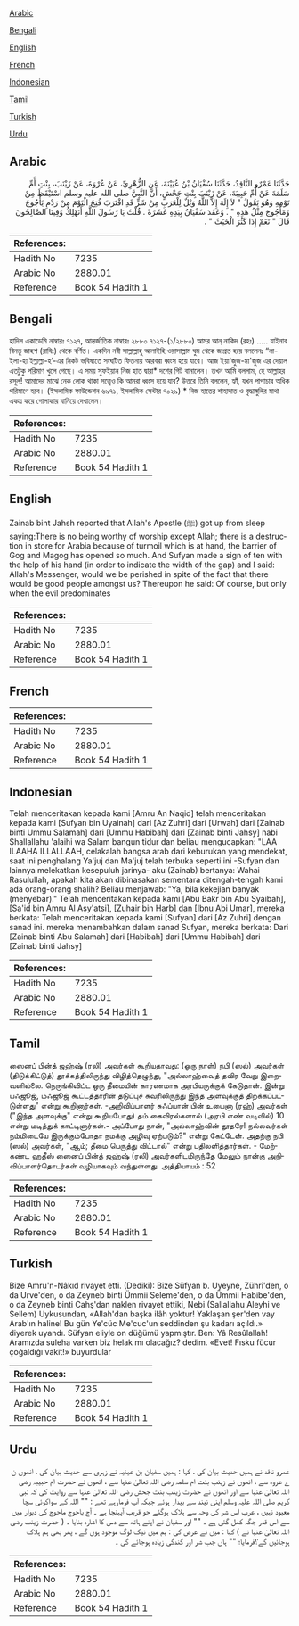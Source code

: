 [Arabic](#arabic)

[Bengali](#bengali)

[English](#english)

[French](#french)

[Indonesian](#indonesian)

[Tamil](#tamil)

[Turkish](#turkish)

[Urdu](#urdu)

## Arabic


<div dir="rtl" lang="ar" style={{fontSize:'larger',backgroundColor:'#f8f9fa',padding:20}}>
حَدَّثَنَا عَمْرٌو النَّاقِدُ، حَدَّثَنَا سُفْيَانُ بْنُ عُيَيْنَةَ، عَنِ الزُّهْرِيِّ، عَنْ عُرْوَةَ، عَنْ زَيْنَبَ، بِنْتِ أُمِّ سَلَمَةَ عَنْ أُمِّ حَبِيبَةَ، عَنْ زَيْنَبَ بِنْتِ جَحْشٍ، أَنَّ النَّبِيَّ صلى الله عليه وسلم اسْتَيْقَظَ مِنْ نَوْمِهِ وَهُوَ يَقُولُ ‏"‏ لاَ إِلَهَ إِلاَّ اللَّهُ وَيْلٌ لِلْعَرَبِ مِنْ شَرٍّ قَدِ اقْتَرَبَ فُتِحَ الْيَوْمَ مِنْ رَدْمِ يَأْجُوجَ وَمَأْجُوجَ مِثْلُ هَذِهِ ‏"‏ ‏.‏ وَعَقَدَ سُفْيَانُ بِيَدِهِ عَشَرَةً ‏.‏ قُلْتُ يَا رَسُولَ اللَّهِ أَنَهْلِكُ وَفِينَا الصَّالِحُونَ قَالَ ‏"‏ نَعَمْ إِذَا كَثُرَ الْخَبَثُ ‏"‏ ‏.‏
</div>
<div style={{backgroundColor:'#f8f9fa',padding:20, marginBottom: 10}}><table> <thead> <tr> <th>References:</th> <th></th> </tr> </thead> <tbody><tr><td>Hadith No</td><td>7235</td></tr><tr><td>Arabic No</td><td>2880.01</td></tr><tr><td>Reference</td><td>Book 54 Hadith 1</td></tr></tbody></table></div>

## Bengali


<div dir="ltr" lang="bn" style={{fontSize:'larger',backgroundColor:'#f8f9fa',padding:20}}>
হাদিস একাডেমি নাম্বারঃ ৭১২৭, আন্তর্জাতিক নাম্বারঃ ২৮৮০ ৭১২৭-(১/২৮৮০) আমর আন্‌ নাকিদ (রহঃ) ..... যাইনাব বিনতু জাহশ (রাযিঃ) থেকে বর্ণিত। একদিন নবী সাল্লাল্লাহু আলাইহি ওয়াসাল্লাম ঘুম থেকে জাগ্রত হয়ে বললেনঃ “লা-ইলা-হা ইল্লাল্লা-হ’-এর নিকট ভবিষ্যতে সংঘটিত ফিতনায় আরবরা ধ্বংস হয়ে যাবে। আজ ইয়া'জুজ-মা'জুজ এর দেয়াল এতটুকু পরিমাণ খুলে গেছে। এ সময় সুফইয়ান নিজ হাত দ্বারা* দশের গিট বানালেন। তখন আমি বললাম, হে আল্লাহর রসূল! আমাদের মাঝে নেক লোক থাকা সত্ত্বেও কি আমরা ধ্বংস হয়ে যাব? উত্তরে তিনি বললেন, হ্যাঁ, যখন পাপাচার অধিক পরিমাণে হবে। (ইসলামিক ফাউন্ডেশন ৬৯৭১, ইসলামিক সেন্টার ৭০২৯) * নিজ হাতের শাহাদাত ও বৃদ্ধাঙ্গুলির মাথা একত্র করে গোলাকার বানিয়ে দেখালেন।
</div>
<div style={{backgroundColor:'#f8f9fa',padding:20, marginBottom: 10}}><table> <thead> <tr> <th>References:</th> <th></th> </tr> </thead> <tbody><tr><td>Hadith No</td><td>7235</td></tr><tr><td>Arabic No</td><td>2880.01</td></tr><tr><td>Reference</td><td>Book 54 Hadith 1</td></tr></tbody></table></div>

## English


<div dir="ltr" lang="en" style={{fontSize:'larger',backgroundColor:'#f8f9fa',padding:20}}>
Zainab bint Jahsh reported that Allah's Apostle (ﷺ) got up from sleep saying:There is no being worthy of worship except Allah; there is a destruction in store for Arabia because of turmoil which is at hand, the barrier of Gog and Magog has opened so much. And Sufyan made a sign of ten with the help of his hand (in order to indicate the width of the gap) and I said: Allah's Messenger, would we be perished in spite of the fact that there would be good people amongst us? Thereupon he said: Of course, but only when the evil predominates
</div>
<div style={{backgroundColor:'#f8f9fa',padding:20, marginBottom: 10}}><table> <thead> <tr> <th>References:</th> <th></th> </tr> </thead> <tbody><tr><td>Hadith No</td><td>7235</td></tr><tr><td>Arabic No</td><td>2880.01</td></tr><tr><td>Reference</td><td>Book 54 Hadith 1</td></tr></tbody></table></div>

## French


<div dir="ltr" lang="fr" style={{fontSize:'larger',backgroundColor:'#f8f9fa',padding:20}}>

</div>
<div style={{backgroundColor:'#f8f9fa',padding:20, marginBottom: 10}}><table> <thead> <tr> <th>References:</th> <th></th> </tr> </thead> <tbody><tr><td>Hadith No</td><td>7235</td></tr><tr><td>Arabic No</td><td>2880.01</td></tr><tr><td>Reference</td><td>Book 54 Hadith 1</td></tr></tbody></table></div>

## Indonesian


<div dir="ltr" lang="id" style={{fontSize:'larger',backgroundColor:'#f8f9fa',padding:20}}>
Telah menceritakan kepada kami [Amru An Naqid] telah menceritakan kepada kami [Sufyan bin Uyainah] dari [Az Zuhri] dari [Urwah] dari [Zainab binti Ummu Salamah] dari [Ummu Habibah] dari [Zainab binti Jahsy] nabi Shallallahu 'alaihi wa Salam bangun tidur dan beliau mengucapkan: "LAA ILAAHA ILLALLAAH, celakalah bangsa arab dari keburukan yang mendekat, saat ini penghalang Ya'juj dan Ma'juj telah terbuka seperti ini -Sufyan dan lainnya melekatkan kesepuluh jarinya- aku (Zainab) bertanya: Wahai Rasulullah, apakah kita akan dibinasakan sementara ditengah-tengah kami ada orang-orang shalih? Beliau menjawab: "Ya, bila kekejian banyak (menyebar)." Telah menceritakan kepada kami [Abu Bakr bin Abu Syaibah], [Sa'id bin Amru Al Asy'atsi], [Zuhair bin Harb] dan [Ibnu Abi Umar], mereka berkata: Telah menceritakan kepada kami [Sufyan] dari [Az Zuhri] dengan sanad ini. mereka menambahkan dalam sanad Sufyan, mereka berkata: Dari [Zainab binti Abu Salamah] dari [Habibah] dari [Ummu Habibah] dari [Zainab binti Jahsy]
</div>
<div style={{backgroundColor:'#f8f9fa',padding:20, marginBottom: 10}}><table> <thead> <tr> <th>References:</th> <th></th> </tr> </thead> <tbody><tr><td>Hadith No</td><td>7235</td></tr><tr><td>Arabic No</td><td>2880.01</td></tr><tr><td>Reference</td><td>Book 54 Hadith 1</td></tr></tbody></table></div>

## Tamil


<div dir="ltr" lang="ta" style={{fontSize:'larger',backgroundColor:'#f8f9fa',padding:20}}>
ஸைனப் பின்த் ஜஹ்ஷ் (ரலி) அவர்கள் கூறியதாவது: (ஒரு நாள்) நபி (ஸல்) அவர்கள் (திடுக்கிட்டுத்) தூக்கத்திலிருந்து விழித்தெழுந்து, "அல்லாஹ்வைத் தவிர வேறு இறைவனில்லை. நெருங்கிவிட்ட ஒரு தீமையின் காரணமாக அரபியருக்குக் கேடுதான். இன்று யஃஜூஜ், மஃஜூஜ் கூட்டத்தாரின் தடுப்புச் சுவரிலிருந்து இந்த அளவுக்குத் திறக்கப்பட்டுள்ளது" என்று கூறினார்கள். -அறிவிப்பாளர் சுஃப்யான் பின் உயைனா (ரஹ்) அவர்கள் ("இந்த அளவுக்கு" என்று கூறியபோது) தம் கைவிரல்களால் (அரபி எண் வடிவில்) 10 என்று மடித்துக் காட்டினார்கள்.- அப்போது நான், "அல்லாஹ்வின் தூதரே! நல்லவர்கள் நம்மிடையே இருக்கும்போதா நமக்கு அழிவு ஏற்படும்?" என்று கேட்டேன். அதற்கு நபி (ஸல்) அவர்கள், "ஆம்; தீமை பெருத்து விட்டால்" என்று பதிலளித்தார்கள். - மேற்கண்ட ஹதீஸ் ஸைனப் பின்த் ஜஹ்ஷ் (ரலி) அவர்களிடமிருந்தே மேலும் நான்கு அறிவிப்பாளர்தொடர்கள் வழியாகவும் வந்துள்ளது. அத்தியாயம் : 52
</div>
<div style={{backgroundColor:'#f8f9fa',padding:20, marginBottom: 10}}><table> <thead> <tr> <th>References:</th> <th></th> </tr> </thead> <tbody><tr><td>Hadith No</td><td>7235</td></tr><tr><td>Arabic No</td><td>2880.01</td></tr><tr><td>Reference</td><td>Book 54 Hadith 1</td></tr></tbody></table></div>

## Turkish


<div dir="ltr" lang="tr" style={{fontSize:'larger',backgroundColor:'#f8f9fa',padding:20}}>
Bize Amru'n-Nâkıd rivayet etti. (Dediki): Bize Süfyan b. Uyeyne, Zührî'den, o da Urve'den, o da Zeyneb binti Ümmii Seleme'den, o da Ümmii Habibe'den, o da Zeyneb binti Cahş'dan naklen rivayet ettiki, Nebi (Sallallahu Aleyhi ve Sellem) Uykusundan, «Allah'dan başka ilâh yoktur! Yaklaşan şer'den vay Arab'ın haline! Bu gün Ye'cüc Me'cuc'un seddinden şu kadarı açıldı.» diyerek uyandı. Süfyan eliyle on düğümü yapmıştır. Ben: Yâ Resûlallah! Aramızda suleha varken biz helak mı olacağız? dedim. «Evet! Fısku fücur çoğaldığı vakit!» buyurdular
</div>
<div style={{backgroundColor:'#f8f9fa',padding:20, marginBottom: 10}}><table> <thead> <tr> <th>References:</th> <th></th> </tr> </thead> <tbody><tr><td>Hadith No</td><td>7235</td></tr><tr><td>Arabic No</td><td>2880.01</td></tr><tr><td>Reference</td><td>Book 54 Hadith 1</td></tr></tbody></table></div>

## Urdu


<div dir="rtl" lang="ur" style={{fontSize:'larger',backgroundColor:'#f8f9fa',padding:20}}>
عمرو ناقد نے ہمیں حدیث بیان کی ، کہا : ہمیں سفیان بن عینیہ نے زہری سے حدیث بیان کی ، انھوں ن ے عروہ سے ، انھوں نے زینب بنت ام سلمہ رضی اللہ تعالیٰ عنہا سے ، انھوں نے حضرت ام حبیبہ رضی اللہ تعالیٰ عنہا سے اور انھوں نے حضرت زینب بنت جحش رضی اللہ تعالیٰ عنہا سے روایت کی کہ نبی کریم صلی اللہ علیہ وسلم اپنی نیند سے بیدار ہوئے جبکہ آپ فرمارہے تھے : "" اللہ کے سواکوئی سچا معبود نہیں ، عرب اس شر کی وجہ سے ہلاک ہوگئے جو قریب آپہنچا ہے ۔ آج یاجوج ماجوج کی دیوار میں سے اس قدر جگہ کھل گئی ہے ۔ "" اور سفیان نے اپنے ہاتھ سے دس کا اشارہ بنایا ۔ ( حضرت زینب رضی اللہ تعالیٰ عنہا نے ) کہا : میں نے عرض کی : ہم میں نیک لوگ موجود ہوں گے ، پھر بھی ہم ہلاک ہوجائیں گے؟فرمایا؛ "" ہاں جب شر اور گندگی زیادہ ہوجائے گی ۔
</div>
<div style={{backgroundColor:'#f8f9fa',padding:20, marginBottom: 10}}><table> <thead> <tr> <th>References:</th> <th></th> </tr> </thead> <tbody><tr><td>Hadith No</td><td>7235</td></tr><tr><td>Arabic No</td><td>2880.01</td></tr><tr><td>Reference</td><td>Book 54 Hadith 1</td></tr></tbody></table></div>